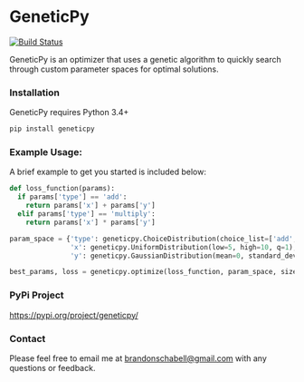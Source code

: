 # GeneticPy

[![Build Status](https://travis-ci.com/geneticpy/geneticpy.svg?branch=master)](https://travis-ci.com/geneticpy/geneticpy)

GeneticPy is an optimizer that uses a genetic algorithm to quickly search through custom parameter spaces for optimal solutions.

### Installation

GeneticPy requires Python 3.4+

```sh
pip install geneticpy
```

### Example Usage:

A brief example to get you started is included below:

```python
def loss_function(params):
  if params['type'] == 'add':
    return params['x'] + params['y']
  elif params['type'] == 'multiply':
    return params['x'] * params['y']

param_space = {'type': geneticpy.ChoiceDistribution(choice_list=['add', 'multiply']),
               'x': geneticpy.UniformDistribution(low=5, high=10, q=1),
               'y': geneticpy.GaussianDistribution(mean=0, standard_deviation=1)}

best_params, loss = geneticpy.optimize(loss_function, param_space, size=200, generation_count=500, verbose=False)
```

### PyPi Project
https://pypi.org/project/geneticpy/

### Contact

Please feel free to email me at brandonschabell@gmail.com with any questions or feedback.
